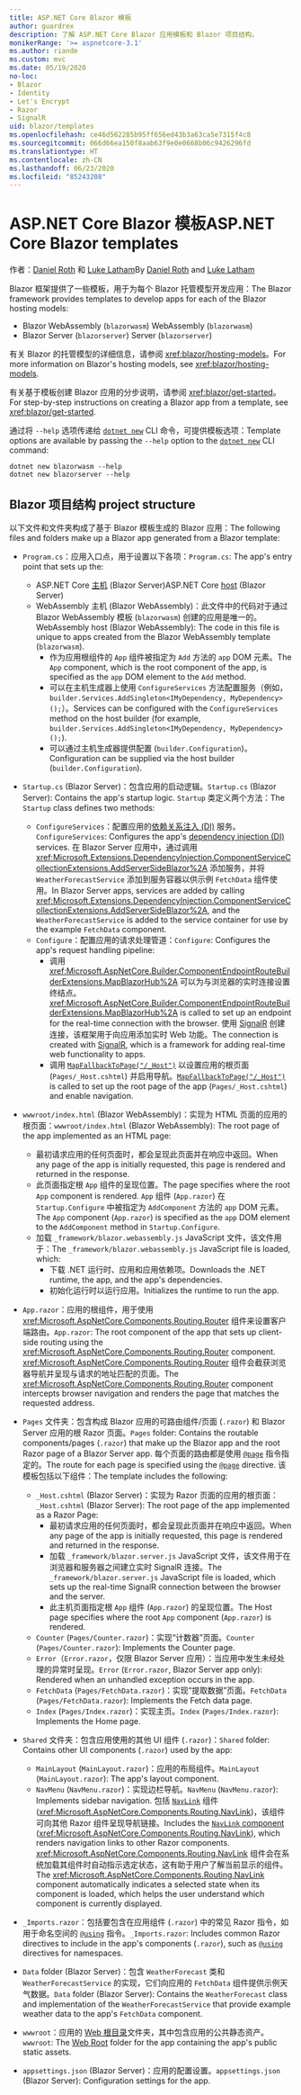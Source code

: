 ```yaml
---
title: ASP.NET Core Blazor 模板
author: guardrex
description: 了解 ASP.NET Core Blazor 应用模板和 Blazor 项目结构。
monikerRange: '>= aspnetcore-3.1'
ms.author: riande
ms.custom: mvc
ms.date: 05/19/2020
no-loc:
- Blazor
- Identity
- Let's Encrypt
- Razor
- SignalR
uid: blazor/templates
ms.openlocfilehash: ce46d562285b95ff656ed43b3a63ca5e7315f4c8
ms.sourcegitcommit: 066d66ea150f8aab63f9e0e0668b06c9426296fd
ms.translationtype: HT
ms.contentlocale: zh-CN
ms.lasthandoff: 06/23/2020
ms.locfileid: "85243208"
---
```

# <a name="aspnet-core-blazor-templates"></a><span data-ttu-id="01bee-103">ASP.NET Core Blazor 模板</span><span class="sxs-lookup"><span data-stu-id="01bee-103">ASP.NET Core Blazor templates</span></span>

<span data-ttu-id="01bee-104">作者：[Daniel Roth](https://github.com/danroth27) 和 [Luke Latham](https://github.com/guardrex)</span><span class="sxs-lookup"><span data-stu-id="01bee-104">By [Daniel Roth](https://github.com/danroth27) and [Luke Latham](https://github.com/guardrex)</span></span>

<span data-ttu-id="01bee-105">Blazor 框架提供了一些模板，用于为每个 Blazor 托管模型开发应用：</span><span class="sxs-lookup"><span data-stu-id="01bee-105">The Blazor framework provides templates to develop apps for each of the Blazor hosting models:</span></span>

* Blazor<span data-ttu-id="01bee-106"> WebAssembly (`blazorwasm`)</span><span class="sxs-lookup"><span data-stu-id="01bee-106"> WebAssembly (`blazorwasm`)</span></span>
* Blazor<span data-ttu-id="01bee-107"> Server (`blazorserver`)</span><span class="sxs-lookup"><span data-stu-id="01bee-107"> Server (`blazorserver`)</span></span>

<span data-ttu-id="01bee-108">有关 Blazor 的托管模型的详细信息，请参阅 <xref:blazor/hosting-models>。</span><span class="sxs-lookup"><span data-stu-id="01bee-108">For more information on Blazor's hosting models, see <xref:blazor/hosting-models>.</span></span>

<span data-ttu-id="01bee-109">有关基于模板创建 Blazor 应用的分步说明，请参阅 <xref:blazor/get-started>。</span><span class="sxs-lookup"><span data-stu-id="01bee-109">For step-by-step instructions on creating a Blazor app from a template, see <xref:blazor/get-started>.</span></span>

<span data-ttu-id="01bee-110">通过将 `--help` 选项传递给 [`dotnet new`](/dotnet/core/tools/dotnet-new) CLI 命令，可提供模板选项：</span><span class="sxs-lookup"><span data-stu-id="01bee-110">Template options are available by passing the `--help` option to the [`dotnet new`](/dotnet/core/tools/dotnet-new) CLI command:</span></span>

```dotnetcli
dotnet new blazorwasm --help
dotnet new blazorserver --help
```

## <a name="blazor-project-structure"></a>Blazor<span data-ttu-id="01bee-111"> 项目结构</span><span class="sxs-lookup"><span data-stu-id="01bee-111"> project structure</span></span>

<span data-ttu-id="01bee-112">以下文件和文件夹构成了基于 Blazor 模板生成的 Blazor 应用：</span><span class="sxs-lookup"><span data-stu-id="01bee-112">The following files and folders make up a Blazor app generated from a Blazor template:</span></span>

* <span data-ttu-id="01bee-113">`Program.cs`：应用入口点，用于设置以下各项：</span><span class="sxs-lookup"><span data-stu-id="01bee-113">`Program.cs`: The app's entry point that sets up the:</span></span>

  * <span data-ttu-id="01bee-114">ASP.NET Core [主机](xref:fundamentals/host/generic-host) (Blazor Server)</span><span class="sxs-lookup"><span data-stu-id="01bee-114">ASP.NET Core [host](xref:fundamentals/host/generic-host) (Blazor Server)</span></span>
  * <span data-ttu-id="01bee-115">WebAssembly 主机 (Blazor WebAssembly)：此文件中的代码对于通过 Blazor WebAssembly 模板 (`blazorwasm`) 创建的应用是唯一的。</span><span class="sxs-lookup"><span data-stu-id="01bee-115">WebAssembly host (Blazor WebAssembly): The code in this file is unique to apps created from the Blazor WebAssembly template (`blazorwasm`).</span></span>
    * <span data-ttu-id="01bee-116">作为应用根组件的 `App` 组件被指定为 `Add` 方法的 `app` DOM 元素。</span><span class="sxs-lookup"><span data-stu-id="01bee-116">The `App` component, which is the root component of the app, is specified as the `app` DOM element to the `Add` method.</span></span>
    * <span data-ttu-id="01bee-117">可以在主机生成器上使用 `ConfigureServices` 方法配置服务（例如，`builder.Services.AddSingleton<IMyDependency, MyDependency>();`）。</span><span class="sxs-lookup"><span data-stu-id="01bee-117">Services can be configured with the `ConfigureServices` method on the host builder (for example, `builder.Services.AddSingleton<IMyDependency, MyDependency>();`).</span></span>
    * <span data-ttu-id="01bee-118">可以通过主机生成器提供配置 (`builder.Configuration`)。</span><span class="sxs-lookup"><span data-stu-id="01bee-118">Configuration can be supplied via the host builder (`builder.Configuration`).</span></span>

* <span data-ttu-id="01bee-119">`Startup.cs` (Blazor Server)：包含应用的启动逻辑。</span><span class="sxs-lookup"><span data-stu-id="01bee-119">`Startup.cs` (Blazor Server): Contains the app's startup logic.</span></span> <span data-ttu-id="01bee-120">`Startup` 类定义两个方法：</span><span class="sxs-lookup"><span data-stu-id="01bee-120">The `Startup` class defines two methods:</span></span>

  * <span data-ttu-id="01bee-121">`ConfigureServices`：配置应用的[依赖关系注入 (DI)](xref:fundamentals/dependency-injection) 服务。</span><span class="sxs-lookup"><span data-stu-id="01bee-121">`ConfigureServices`: Configures the app's [dependency injection (DI)](xref:fundamentals/dependency-injection) services.</span></span> <span data-ttu-id="01bee-122">在 Blazor Server 应用中，通过调用 <xref:Microsoft.Extensions.DependencyInjection.ComponentServiceCollectionExtensions.AddServerSideBlazor%2A> 添加服务，并将 `WeatherForecastService` 添加到服务容器以供示例 `FetchData` 组件使用。</span><span class="sxs-lookup"><span data-stu-id="01bee-122">In Blazor Server apps, services are added by calling <xref:Microsoft.Extensions.DependencyInjection.ComponentServiceCollectionExtensions.AddServerSideBlazor%2A>, and the `WeatherForecastService` is added to the service container for use by the example `FetchData` component.</span></span>
  * <span data-ttu-id="01bee-123">`Configure`：配置应用的请求处理管道：</span><span class="sxs-lookup"><span data-stu-id="01bee-123">`Configure`: Configures the app's request handling pipeline:</span></span>
    * <span data-ttu-id="01bee-124">调用 <xref:Microsoft.AspNetCore.Builder.ComponentEndpointRouteBuilderExtensions.MapBlazorHub%2A> 可以为与浏览器的实时连接设置终结点。</span><span class="sxs-lookup"><span data-stu-id="01bee-124"><xref:Microsoft.AspNetCore.Builder.ComponentEndpointRouteBuilderExtensions.MapBlazorHub%2A> is called to set up an endpoint for the real-time connection with the browser.</span></span> <span data-ttu-id="01bee-125">使用 [SignalR](xref:signalr/introduction) 创建连接，该框架用于向应用添加实时 Web 功能。</span><span class="sxs-lookup"><span data-stu-id="01bee-125">The connection is created with [SignalR](xref:signalr/introduction), which is a framework for adding real-time web functionality to apps.</span></span>
    * <span data-ttu-id="01bee-126">调用 [`MapFallbackToPage("/_Host")`](xref:Microsoft.AspNetCore.Builder.RazorPagesEndpointRouteBuilderExtensions.MapFallbackToPage*) 以设置应用的根页面 (`Pages/_Host.cshtml`) 并启用导航。</span><span class="sxs-lookup"><span data-stu-id="01bee-126">[`MapFallbackToPage("/_Host")`](xref:Microsoft.AspNetCore.Builder.RazorPagesEndpointRouteBuilderExtensions.MapFallbackToPage*) is called to set up the root page of the app (`Pages/_Host.cshtml`) and enable navigation.</span></span>

* <span data-ttu-id="01bee-127">`wwwroot/index.html` (Blazor WebAssembly)：实现为 HTML 页面的应用的根页面：</span><span class="sxs-lookup"><span data-stu-id="01bee-127">`wwwroot/index.html` (Blazor WebAssembly): The root page of the app implemented as an HTML page:</span></span>
  * <span data-ttu-id="01bee-128">最初请求应用的任何页面时，都会呈现此页面并在响应中返回。</span><span class="sxs-lookup"><span data-stu-id="01bee-128">When any page of the app is initially requested, this page is rendered and returned in the response.</span></span>
  * <span data-ttu-id="01bee-129">此页面指定根 `App` 组件的呈现位置。</span><span class="sxs-lookup"><span data-stu-id="01bee-129">The page specifies where the root `App` component is rendered.</span></span> <span data-ttu-id="01bee-130">`App` 组件 (`App.razor`) 在 `Startup.Configure` 中被指定为 `AddComponent` 方法的 `app` DOM 元素。</span><span class="sxs-lookup"><span data-stu-id="01bee-130">The `App` component (`App.razor`) is specified as the `app` DOM element to the `AddComponent` method in `Startup.Configure`.</span></span>
  * <span data-ttu-id="01bee-131">加载 `_framework/blazor.webassembly.js` JavaScript 文件，该文件用于：</span><span class="sxs-lookup"><span data-stu-id="01bee-131">The `_framework/blazor.webassembly.js` JavaScript file is loaded, which:</span></span>
    * <span data-ttu-id="01bee-132">下载 .NET 运行时、应用和应用依赖项。</span><span class="sxs-lookup"><span data-stu-id="01bee-132">Downloads the .NET runtime, the app, and the app's dependencies.</span></span>
    * <span data-ttu-id="01bee-133">初始化运行时以运行应用。</span><span class="sxs-lookup"><span data-stu-id="01bee-133">Initializes the runtime to run the app.</span></span>

* <span data-ttu-id="01bee-134">`App.razor`：应用的根组件，用于使用 <xref:Microsoft.AspNetCore.Components.Routing.Router> 组件来设置客户端路由。</span><span class="sxs-lookup"><span data-stu-id="01bee-134">`App.razor`: The root component of the app that sets up client-side routing using the <xref:Microsoft.AspNetCore.Components.Routing.Router> component.</span></span> <span data-ttu-id="01bee-135"><xref:Microsoft.AspNetCore.Components.Routing.Router> 组件会截获浏览器导航并呈现与请求的地址匹配的页面。</span><span class="sxs-lookup"><span data-stu-id="01bee-135">The <xref:Microsoft.AspNetCore.Components.Routing.Router> component intercepts browser navigation and renders the page that matches the requested address.</span></span>

* <span data-ttu-id="01bee-136">`Pages` 文件夹：包含构成 Blazor 应用的可路由组件/页面 (`.razor`) 和 Blazor Server 应用的根 Razor 页面。</span><span class="sxs-lookup"><span data-stu-id="01bee-136">`Pages` folder: Contains the routable components/pages (`.razor`) that make up the Blazor app and the root Razor page of a Blazor Server app.</span></span> <span data-ttu-id="01bee-137">每个页面的路由都是使用 [`@page`](xref:mvc/views/razor#page) 指令指定的。</span><span class="sxs-lookup"><span data-stu-id="01bee-137">The route for each page is specified using the [`@page`](xref:mvc/views/razor#page) directive.</span></span> <span data-ttu-id="01bee-138">该模板包括以下组件：</span><span class="sxs-lookup"><span data-stu-id="01bee-138">The template includes the following:</span></span>
  * <span data-ttu-id="01bee-139">`_Host.cshtml` (Blazor Server)：实现为 Razor 页面的应用的根页面：</span><span class="sxs-lookup"><span data-stu-id="01bee-139">`_Host.cshtml` (Blazor Server): The root page of the app implemented as a Razor Page:</span></span>
    * <span data-ttu-id="01bee-140">最初请求应用的任何页面时，都会呈现此页面并在响应中返回。</span><span class="sxs-lookup"><span data-stu-id="01bee-140">When any page of the app is initially requested, this page is rendered and returned in the response.</span></span>
    * <span data-ttu-id="01bee-141">加载 `_framework/blazor.server.js` JavaScript 文件，该文件用于在浏览器和服务器之间建立实时 SignalR 连接。</span><span class="sxs-lookup"><span data-stu-id="01bee-141">The `_framework/blazor.server.js` JavaScript file is loaded, which sets up the real-time SignalR connection between the browser and the server.</span></span>
    * <span data-ttu-id="01bee-142">此主机页面指定根 `App` 组件 (`App.razor`) 的呈现位置。</span><span class="sxs-lookup"><span data-stu-id="01bee-142">The Host page specifies where the root `App` component (`App.razor`) is rendered.</span></span>
  * <span data-ttu-id="01bee-143">`Counter` (`Pages/Counter.razor`)：实现“计数器”页面。</span><span class="sxs-lookup"><span data-stu-id="01bee-143">`Counter` (`Pages/Counter.razor`): Implements the Counter page.</span></span>
  * <span data-ttu-id="01bee-144">`Error`（`Error.razor`，仅限 Blazor Server 应用）：当应用中发生未经处理的异常时呈现。</span><span class="sxs-lookup"><span data-stu-id="01bee-144">`Error` (`Error.razor`, Blazor Server app only): Rendered when an unhandled exception occurs in the app.</span></span>
  * <span data-ttu-id="01bee-145">`FetchData` (`Pages/FetchData.razor`)：实现“提取数据”页面。</span><span class="sxs-lookup"><span data-stu-id="01bee-145">`FetchData` (`Pages/FetchData.razor`): Implements the Fetch data page.</span></span>
  * <span data-ttu-id="01bee-146">`Index` (`Pages/Index.razor`)：实现主页。</span><span class="sxs-lookup"><span data-stu-id="01bee-146">`Index` (`Pages/Index.razor`): Implements the Home page.</span></span>

* <span data-ttu-id="01bee-147">`Shared` 文件夹：包含应用使用的其他 UI 组件 (`.razor`)：</span><span class="sxs-lookup"><span data-stu-id="01bee-147">`Shared` folder: Contains other UI components (`.razor`) used by the app:</span></span>
  * <span data-ttu-id="01bee-148">`MainLayout` (`MainLayout.razor`)：应用的布局组件。</span><span class="sxs-lookup"><span data-stu-id="01bee-148">`MainLayout` (`MainLayout.razor`): The app's layout component.</span></span>
  * <span data-ttu-id="01bee-149">`NavMenu` (`NavMenu.razor`)：实现边栏导航。</span><span class="sxs-lookup"><span data-stu-id="01bee-149">`NavMenu` (`NavMenu.razor`): Implements sidebar navigation.</span></span> <span data-ttu-id="01bee-150">包括 [`NavLink`](xref:blazor/fundamentals/routing#navlink-component) 组件 (<xref:Microsoft.AspNetCore.Components.Routing.NavLink>)，该组件可向其他 Razor 组件呈现导航链接。</span><span class="sxs-lookup"><span data-stu-id="01bee-150">Includes the [`NavLink` component](xref:blazor/fundamentals/routing#navlink-component) (<xref:Microsoft.AspNetCore.Components.Routing.NavLink>), which renders navigation links to other Razor components.</span></span> <span data-ttu-id="01bee-151"><xref:Microsoft.AspNetCore.Components.Routing.NavLink> 组件会在系统加载其组件时自动指示选定状态，这有助于用户了解当前显示的组件。</span><span class="sxs-lookup"><span data-stu-id="01bee-151">The <xref:Microsoft.AspNetCore.Components.Routing.NavLink> component automatically indicates a selected state when its component is loaded, which helps the user understand which component is currently displayed.</span></span>

* <span data-ttu-id="01bee-152">`_Imports.razor`：包括要包含在应用组件 (`.razor`) 中的常见 Razor 指令，如用于命名空间的 [`@using`](xref:mvc/views/razor#using) 指令。</span><span class="sxs-lookup"><span data-stu-id="01bee-152">`_Imports.razor`: Includes common Razor directives to include in the app's components (`.razor`), such as [`@using`](xref:mvc/views/razor#using) directives for namespaces.</span></span>

* <span data-ttu-id="01bee-153">`Data` folder (Blazor Server)：包含 `WeatherForecast` 类和 `WeatherForecastService` 的实现，它们向应用的 `FetchData` 组件提供示例天气数据。</span><span class="sxs-lookup"><span data-stu-id="01bee-153">`Data` folder (Blazor Server): Contains the `WeatherForecast` class and implementation of the `WeatherForecastService` that provide example weather data to the app's `FetchData` component.</span></span>

* <span data-ttu-id="01bee-154">`wwwroot`：应用的 [Web 根目录](xref:fundamentals/index#web-root)文件夹，其中包含应用的公共静态资产。</span><span class="sxs-lookup"><span data-stu-id="01bee-154">`wwwroot`: The [Web Root](xref:fundamentals/index#web-root) folder for the app containing the app's public static assets.</span></span>

* <span data-ttu-id="01bee-155">`appsettings.json` (Blazor Server)：应用的配置设置。</span><span class="sxs-lookup"><span data-stu-id="01bee-155">`appsettings.json` (Blazor Server): Configuration settings for the app.</span></span>
